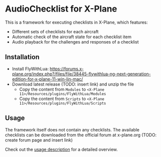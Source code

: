# AudioChecklist for X-Plane
This is a framework for executing checklists in X-Plane, which features:
* Different sets of checklists for each aircraft
* Automatic check of the aircraft state for each checklist item
* Audio playback for the challenges and responses of a checklist

## Installation
* Install FlyWithLua: https://forums.x-plane.org/index.php?/files/file/38445-flywithlua-ng-next-generation-edition-for-x-plane-11-win-lin-mac/
* Download latest release (TODO: insert link) and unzip the file
  * Copy the content from `Modules` to `<X-Plane 11>/Resources/plugins/FlyWithLua/Modules`
  * Copy the content from `Scripts` to `<X-Plane 11>/Resources/plugins/FlyWithLua/Scripts`

## Usage
The framework itself does not contain any checklists. The available checklists can be downloaded from the official forum at x-plane.org (TODO: create forum page and insert link)

Check out the [usage description](docs/Usage.md) for a detailed overview.
